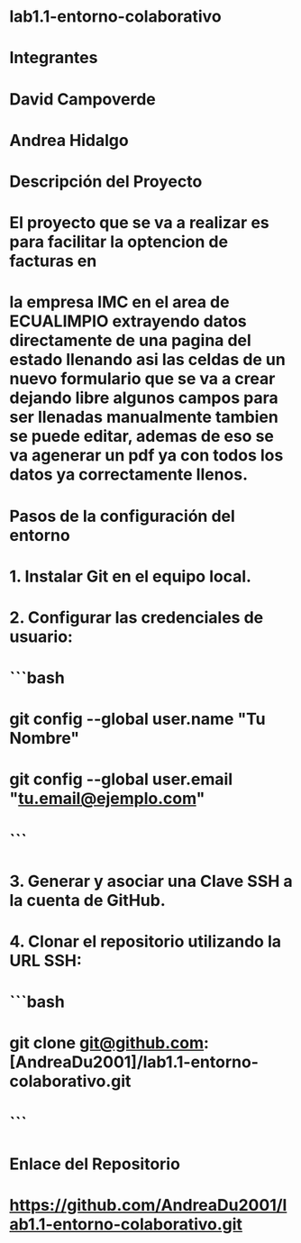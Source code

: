 # lab1.1-entorno-colaborativo

# Integrantes 
# David Campoverde 
# Andrea Hidalgo 

# Descripción del Proyecto 
# El proyecto que se va a realizar es para facilitar la optencion de facturas en 
# la empresa IMC en el area de ECUALIMPIO extrayendo datos directamente de una pagina del estado llenando asi las celdas de un nuevo formulario que se va a crear dejando libre algunos campos para ser llenadas manualmente tambien se puede editar, ademas de eso se va agenerar un pdf ya con todos los datos ya correctamente llenos.

# Pasos de la configuración del entorno 
# 1.  Instalar **Git** en el equipo local.
# 2.  Configurar las credenciales de usuario:
#    ```bash
#    git config --global user.name "Tu Nombre"
#   git config --global user.email "tu.email@ejemplo.com"
#    ```
# 3.  Generar y asociar una **Clave SSH** a la cuenta de GitHub.
# 4.  Clonar el repositorio utilizando la URL SSH:
#    ```bash
#    git clone git@github.com:[AndreaDu2001]/lab1.1-entorno-colaborativo.git
#    ```

# Enlace del Repositorio 
# https://github.com/AndreaDu2001/lab1.1-entorno-colaborativo.git
